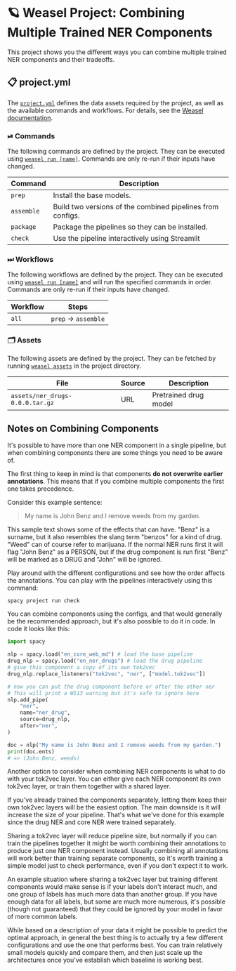 <!-- WEASEL: AUTO-GENERATED DOCS START (do not remove) -->

# 🪐 Weasel Project: Combining Multiple Trained NER Components

This project shows you the different ways you can combine multiple trained NER components and their tradeoffs.


## 📋 project.yml

The [`project.yml`](project.yml) defines the data assets required by the
project, as well as the available commands and workflows. For details, see the
[Weasel documentation](https://github.com/explosion/weasel).

### ⏯ Commands

The following commands are defined by the project. They
can be executed using [`weasel run [name]`](https://github.com/explosion/weasel/tree/main/docs/cli.md#rocket-run).
Commands are only re-run if their inputs have changed.

| Command | Description |
| --- | --- |
| `prep` | Install the base models. |
| `assemble` | Build two versions of the combined pipelines from configs. |
| `package` | Package the pipelines so they can be installed. |
| `check` | Use the pipeline interactively using Streamlit |

### ⏭ Workflows

The following workflows are defined by the project. They
can be executed using [`weasel run [name]`](https://github.com/explosion/weasel/tree/main/docs/cli.md#rocket-run)
and will run the specified commands in order. Commands are only re-run if their
inputs have changed.

| Workflow | Steps |
| --- | --- |
| `all` | `prep` &rarr; `assemble` |

### 🗂 Assets

The following assets are defined by the project. They can
be fetched by running [`weasel assets`](https://github.com/explosion/weasel/tree/main/docs/cli.md#open_file_folder-assets)
in the project directory.

| File | Source | Description |
| --- | --- | --- |
| `assets/ner_drugs-0.0.0.tar.gz` | URL | Pretrained drug model |

<!-- WEASEL: AUTO-GENERATED DOCS END (do not remove) -->

## Notes on Combining Components

It's possible to have more than one NER component in a single pipeline, but when
combining components there are some things you need to be aware of.

The first thing to keep in mind is that components **do not overwrite earlier
annotations**. This means that if you combine multiple components the first one
takes precedence.

Consider this example sentence:

> My name is John Benz and I remove weeds from my garden.

This sample text shows some of the effects that can have.  "Benz" is a surname,
but it also resembles the slang term "benzos" for a kind of drug.  "Weed" can
of course refer to marijuana. If the normal NER runs first it will flag "John
Benz" as a PERSON, but if the drug component is run first "Benz" will be marked
as a DRUG and "John" will be ignored.

Play around with the different configurations and see how the order affects the
annotations. You can play with the pipelines interactively using this command:

    spacy project run check

You can combine components using the configs, and that would generally be the
recommended approach, but it's also possible to do it in code. In code it looks
like this:

```python
import spacy

nlp = spacy.load("en_core_web_md") # load the base pipeline
drug_nlp = spacy.load("en_ner_drugs") # load the drug pipeline
# give this component a copy of its own tok2vec
drug_nlp.replace_listeners("tok2vec", "ner", ["model.tok2vec"])

# now you can put the drug component before or after the other ner
# This will print a W113 warning but it's safe to ignore here
nlp.add_pipe(
    "ner",
    name="ner_drug",
    source=drug_nlp,
    after="ner",
)

doc = nlp("My name is John Benz and I remove weeds from my garden.")
print(doc.ents)
# => (John Benz, weeds)
```

Another option to consider when combining NER components is what to do with
your tok2vec layer. You can either give each NER component its own tok2vec
layer, or train them together with a shared layer. 

If you've already trained the components separately, letting them keep their
own tok2vec layers will be the easiest option. The main downside is it will
increase the size of your pipeline. That's what we've done for this example since
the drug NER and core NER were trained separately.

Sharing a tok2vec layer will reduce pipeline size, but normally if you can
train the pipelines together it might be worth combining their annotations to
produce just one NER component instead. Usually combining all annotations will
work better than training separate components, so it's worth training a simple
model just to check performance, even if you don't expect it to work.

An example situation where sharing a tok2vec layer but training different
components would make sense is if your labels don't interact much, and one
group of labels has much more data than another group. If you have enough data
for all labels, but some are much more numerous, it's possible (though not
guaranteed) that they could be ignored by your model in favor of more common
labels. 

While based on a description of your data it might be possible to predict the
optimal approach, in general the best thing is to actually try a few different
configurations and use the one that performs best. You can train relatively
small models quickly and compare them, and then just scale up the architectures
once you've establish which baseline is working best.
